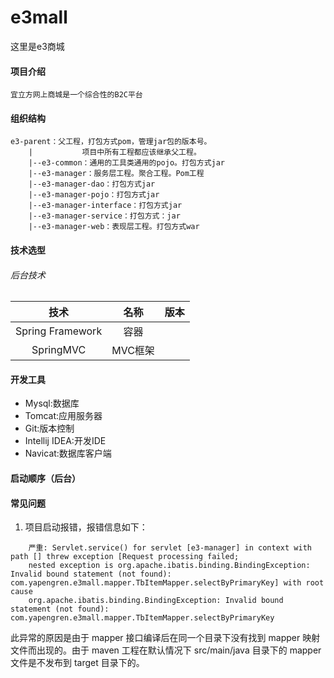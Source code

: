 # e3mall
这里是e3商城

#### 项目介绍
	宜立方网上商城是一个综合性的B2C平台

#### 组织结构
```
e3-parent：父工程，打包方式pom，管理jar包的版本号。
    |           项目中所有工程都应该继承父工程。
    |--e3-common：通用的工具类通用的pojo。打包方式jar
    |--e3-manager：服务层工程。聚合工程。Pom工程
    |--e3-manager-dao：打包方式jar
    |--e3-manager-pojo：打包方式jar
    |--e3-manager-interface：打包方式jar
    |--e3-manager-service：打包方式：jar
    |--e3-manager-web：表现层工程。打包方式war
```

#### 技术选型

###### 后台技术
| 技术              | 名称      | 版本 |
| :--------------: | :-------: | :-----: |
| Spring Framework | 容器      | |
| SpringMVC        | MVC框架   | |

#### 开发工具

- Mysql:数据库
- Tomcat:应用服务器
- Git:版本控制
- Intellij IDEA:开发IDE
- Navicat:数据库客户端

#### 启动顺序（后台）

#### 常见问题
1. 项目启动报错，报错信息如下：
```
    严重: Servlet.service() for servlet [e3-manager] in context with path [] threw exception [Request processing failed; 
	nested exception is org.apache.ibatis.binding.BindingException: Invalid bound statement (not found): com.yapengren.e3mall.mapper.TbItemMapper.selectByPrimaryKey] with root cause
    org.apache.ibatis.binding.BindingException: Invalid bound statement (not found): com.yapengren.e3mall.mapper.TbItemMapper.selectByPrimaryKey
```
此异常的原因是由于 mapper 接口编译后在同一个目录下没有找到 mapper 映射文件而出现的。由于 maven 工程在默认情况下 src/main/java 目录下的 mapper 文件是不发布到 target 目录下的。